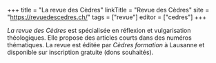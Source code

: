 +++
title = "La revue des Cèdres"
linkTitle = "Revue des Cèdres"
site = "https://revuedescedres.ch/"
tags = ["revue"]
editor = ["cedres"]
+++

*La revue des Cèdres* est spécialisée en réflexion et vulgarisation théologiques. Elle propose des articles courts dans des numéros thématiques. La revue est éditée par *Cèdres formation* à Lausanne et disponible sur inscription gratuite (dons souhaités).
